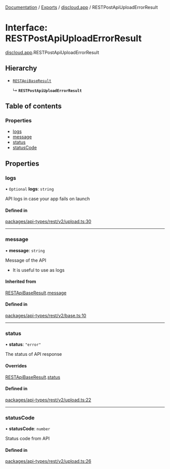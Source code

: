 [Documentation](../README.md) / [Exports](../modules.md) / [discloud.app](../modules/discloud_app.md) / RESTPostApiUploadErrorResult

# Interface: RESTPostApiUploadErrorResult

[discloud.app](../modules/discloud_app.md).RESTPostApiUploadErrorResult

## Hierarchy

- [`RESTApiBaseResult`](discloud_app.RESTApiBaseResult.md)

  ↳ **`RESTPostApiUploadErrorResult`**

## Table of contents

### Properties

- [logs](discloud_app.RESTPostApiUploadErrorResult.md#logs)
- [message](discloud_app.RESTPostApiUploadErrorResult.md#message)
- [status](discloud_app.RESTPostApiUploadErrorResult.md#status)
- [statusCode](discloud_app.RESTPostApiUploadErrorResult.md#statuscode)

## Properties

### logs

• `Optional` **logs**: `string`

API logs in case your app fails on launch

#### Defined in

[packages/api-types/rest/v2/upload.ts:30](https://github.com/discloud/discloud.app/blob/ee3bbd2/packages/api-types/rest/v2/upload.ts#L30)

___

### message

• **message**: `string`

Message of the API
- It is useful to use as logs

#### Inherited from

[RESTApiBaseResult](discloud_app.RESTApiBaseResult.md).[message](discloud_app.RESTApiBaseResult.md#message)

#### Defined in

[packages/api-types/rest/v2/base.ts:10](https://github.com/discloud/discloud.app/blob/ee3bbd2/packages/api-types/rest/v2/base.ts#L10)

___

### status

• **status**: ``"error"``

The status of API response

#### Overrides

[RESTApiBaseResult](discloud_app.RESTApiBaseResult.md).[status](discloud_app.RESTApiBaseResult.md#status)

#### Defined in

[packages/api-types/rest/v2/upload.ts:22](https://github.com/discloud/discloud.app/blob/ee3bbd2/packages/api-types/rest/v2/upload.ts#L22)

___

### statusCode

• **statusCode**: `number`

Status code from API

#### Defined in

[packages/api-types/rest/v2/upload.ts:26](https://github.com/discloud/discloud.app/blob/ee3bbd2/packages/api-types/rest/v2/upload.ts#L26)
